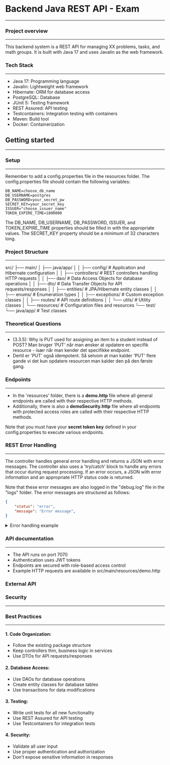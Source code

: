 # Backend Java REST API - Exam
________
### Project overview
___
This backend system is a REST API for managing XX problems, tasks, and math groups. It is built with Java 17 and uses Javalin as the web framework.

### Tech Stack
_____
* Java 17: Programming language
* Javalin: Lightweight web framework
* Hibernate: ORM for database access
* PostgreSQL: Database
* JUnit 5: Testing framework
* REST Assured: API testing
* Testcontainers: Integration testing with containers
* Maven: Build tool
* Docker: Containerization

## Getting started
_____
### Setup
____
Remember to add a config.properties file in the resources folder. The config.properties file should contain the following variables:

```
DB_NAME=choose_db_name
DB_USERNAME=postgres
DB_PASSWORD=your_secret_pw
SECRET_KEY=your_secret_key
ISSUER="choose_issuer_name"
TOKEN_EXPIRE_TIME=1800000
```
The DB_NAME, DB_USERNAME, DB_PASSWORD, ISSUER, and TOKEN_EXPIRE_TIME properties should be filled in with the appropriate values. The SECRET_KEY property should be a minimum of 32 characters long.

### Project Structure
____
src/
├── main/
│   ├── java/app/
│   │   ├── config/       # Application and Hibernate configuration
│   │   ├── controllers/  # REST controllers handling HTTP requests
│   │   ├── dao/          # Data Access Objects for database operations
│   │   ├── dto/          # Data Transfer Objects for API requests/responses
│   │   ├── entities/     # JPA/Hibernate entity classes
│   │   ├── enums/        # Enumeration types
│   │   ├── exceptions/   # Custom exception classes
│   │   ├── routes/       # API route definitions
│   │   └── utils/        # Utility classes
│   └── resources/        # Configuration files and resources
└── test/
└── java/app/         # Test classes

### Theoretical Questions
___
* (3.3.5): Why is PUT used for assigning an item to a student instead of POST?
Man bruger 'PUT' når man ønsker at opdatere en specifik resource - især når man kender det specifikke endpoint.
* Dertil er 'PUT' også idempotent. Så selvom at man kalder 'PUT' flere gande vi det kun opdatere resourcen man kalder den på den første gang.

### Endpoints 
___
* In the 'resources' folder, there is a <b>demo.http</b> file where all general endpoints are called with their respective HTTP methods.
* Additionally, there is also a <b>demoSecurity.http</b> file where all endpoints with protected access roles are called with their respective HTTP methods.

Note that you must have your <b>secret token key</b> defined in your config.properties to execute various endpoints.


### REST Error Handling
___
The controller handles general error handling and returns a JSON with error messages. The controller also uses a 'try/catch' block to handle any errors that occur during request processing. If an error occurs, a JSON with error information and an appropriate HTTP status code is returned.

Note that these error messages are also logged in the "debug.log" file in the "logs" folder.
The error messages are structured as follows:

```json
{
    "status": "error",
    "message": "Error message",
}
```
<details>
<summary>Error handling example</summary>
''' java
@Override
    public void getAll(Context ctx)
    {
        try
        {
            ctx.json(dao.getAll(Hotel.class));
        }
        catch (Exception ex)
        {
            logger.error("Error getting entities", ex);
            ErrorMessage error = new ErrorMessage("Error getting entities");
            ctx.status(404).json(error);
        }
    }
'''
</details>

### API documentation
___
* The API runs on port 7070
* Authentication uses JWT tokens
* Endpoints are secured with role-based access control
* Example HTTP requests are available in src/main/resources/demo.http

### External API

### Security
___

### Best Practices
_____________
#### 1. Code Organization:
* Follow the existing package structure
* Keep controllers thin, business logic in services
* Use DTOs for API requests/responses

#### 2. Database Access:
* Use DAOs for database operations
* Create entity classes for database tables
* Use transactions for data modifications

#### 3. Testing:
* Write unit tests for all new functionality
* Use REST Assured for API testing
* Use Testcontainers for integration tests

#### 4. Security:
* Validate all user input
* Use proper authentication and authorization
* Don't expose sensitive information in responses
